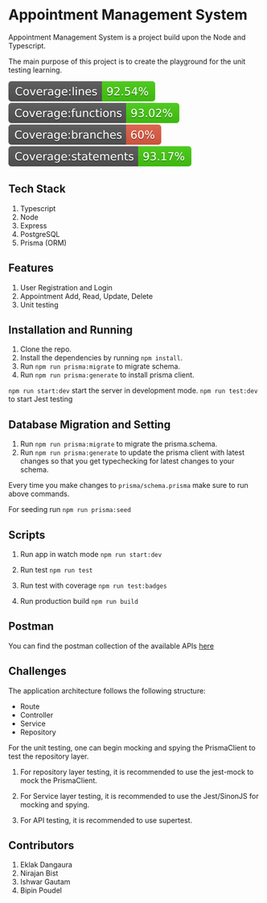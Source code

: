 # Appointment Management System

Appointment Management System is a project build upon the Node and Typescript.

The main purpose of this project is to create the playground for the unit testing learning.

![Coverage lines](./cov_badges/badge-lines.svg)
![Coverage functions](./cov_badges/badge-functions.svg)
![Coverage branches](./cov_badges/badge-branches.svg)
![Coverage statements](./cov_badges/badge-statements.svg)

## Tech Stack

1. Typescript
2. Node
3. Express
4. PostgreSQL
5. Prisma (ORM)

## Features

1. User Registration and Login
2. Appointment Add, Read, Update, Delete
3. Unit testing

## Installation and Running

1. Clone the repo.
2. Install the dependencies by running `npm install`.
3. Run `npm run prisma:migrate` to migrate schema.
4. Run `npm run prisma:generate` to install prisma client.

`npm run start:dev` start the server in development mode.
`npm run test:dev` to start Jest testing

## Database Migration and Setting

1. Run `npm run prisma:migrate` to migrate the prisma.schema.
2. Run `npm run prisma:generate` to update the prisma client with latest changes so that you get typechecking for latest changes to your schema.

Every time you make changes to `prisma/schema.prisma` make sure to run above commands.

For seeding run `npm run prisma:seed`

## Scripts

1. Run app in watch mode
   `npm run start:dev`

2. Run test
   `npm run test`

3. Run test with coverage
   `npm run test:badges`

4. Run production build
   `npm run build`

## Postman

You can find the postman collection of the available APIs [here](https://www.postman.com/crimson-rocket-526020/workspace/leapfrog-learning/collection/15898218-7845344d-494f-4ed7-a918-12dd3a7b0c74)

## Challenges

The application architecture follows the following structure:

- Route
- Controller
- Service
- Repository

For the unit testing, one can begin mocking and spying the PrismaClient to test the repository layer.

1. For repository layer testing, it is recommended to use the jest-mock to mock the PrismaClient.

2. For Service layer testing, it is recommended to use the Jest/SinonJS for mocking and spying.

3. For API testing, it is recommended to use supertest.

## Contributors

1. Eklak Dangaura
2. Nirajan Bist
3. Ishwar Gautam
4. Bipin Poudel
